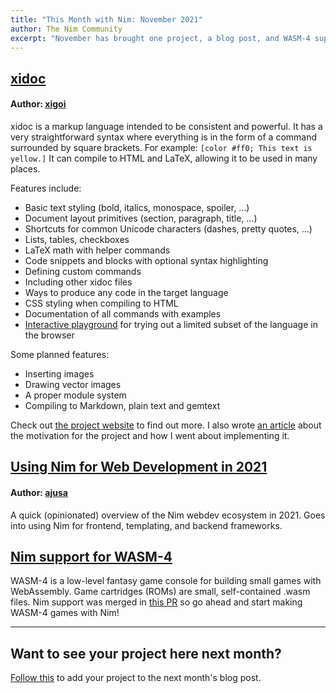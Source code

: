 ```yaml
---
title: "This Month with Nim: November 2021"
author: The Nim Community
excerpt: "November has brought one project, a blog post, and WASM-4 support."
---
```


## [xidoc](http://xidoc.nim.town/)

#### Author: [xigoi](https://github.com/xigoi)
xidoc is a markup language intended to be consistent and powerful.
It has a very straightforward syntax where everything is in the form of a command surrounded by square brackets.
For example: `[color #ff0; This text is yellow.]`
It can compile to HTML and LaTeX, allowing it to be used in many places.

Features include:

- Basic text styling (bold, italics, monospace, spoiler, ...)
- Document layout primitives (section, paragraph, title, ...)
- Shortcuts for common Unicode characters (dashes, pretty quotes, ...)
- Lists, tables, checkboxes
- LaTeX math with helper commands
- Code snippets and blocks with optional syntax highlighting
- Defining custom commands
- Including other xidoc files
- Ways to produce any code in the target language
- CSS styling when compiling to HTML
- Documentation of all commands with examples
- [Interactive playground](http://xidoc.nim.town/playground.html) for trying out a limited subset of the language in the browser

Some planned features:
- Inserting images
- Drawing vector images
- A proper module system
- Compiling to Markdown, plain text and gemtext

Check out [the project website](http://xidoc.nim.town/) to find out more.
I also wrote [an article](https://xigoi.neocities.org/why-i-created-a-markup-language.html) about the motivation for the project and how I went about implementing it.


## [Using Nim for Web Development in 2021](https://arhamjain.com/2021/11/22/nim-webdev.html)

#### Author: [ajusa](https://github.com/ajusa)
A quick (opinionated) overview of the Nim webdev ecosystem in 2021.
Goes into using Nim for frontend, templating, and backend frameworks.


## [Nim support for WASM-4](https://wasm4.org/)

WASM-4 is a low-level fantasy game console for building small games with WebAssembly.
Game cartridges (ROMs) are small, self-contained .wasm files.
Nim support was merged in [this PR](https://github.com/aduros/wasm4/pull/167) so go ahead and start making WASM-4 games with Nim!

----

## Want to see your project here next month?

[Follow this](https://github.com/beef331/website#adding-your-project-to-month-with-nim)
to add your project to the next month's blog post.

